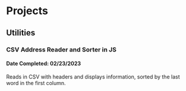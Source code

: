 # Projects

## Utilities

### CSV Address Reader and Sorter in JS
#### Date Completed: 02/23/2023
Reads in CSV with headers and displays information, sorted by the last word in the first column.
